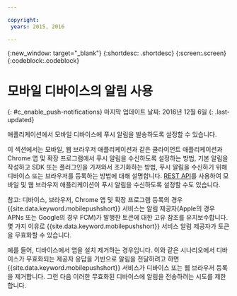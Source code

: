 ```yaml
---

copyright:
 years: 2015, 2016

---
```


{:new_window: target="_blank"}
{:shortdesc: .shortdesc}
{:screen:.screen}
{:codeblock:.codeblock}

# 모바일 디바이스의 알림 사용
{: #c_enable_push-notifications}
마지막 업데이트 날짜: 2016년 12월 6일
{: .last-updated}

애플리케이션에서 모바일 디바이스에 푸시 알림을 발송하도록 설정할 수 있습니다. 

이 섹션에서는 모바일, 웹 브라우저 애플리케이션과 같은 클라이언트 애플리케이션과 Chrome 앱 및 확장 프로그램에서 푸시 알림을 수신하도록 설정하는 방법, 기본 알림을 작성하고 SDK 또는 플러그인을 가져와서 초기화하는 방법, 푸시 알림을 수신하기 위해 디바이스 또는 브라우저를 등록하는 방법에 대해 설명합니다. [REST API](t_restapi.html)를 사용하여 모바일 및 웹 브라우저 애플리케이션이 푸시 알림을 수신하도록 설정할 수도 있습니다.

참고: 디바이스, 브라우저, Chrome 앱 및 확장 프로그램 등록의 경우 {{site.data.keyword.mobilepushshort}} 서비스는 알림 제공자(Apple의 경우 APNs 또는 Google의 경우 FCM)가 발행한 토큰에 대한
고유 참조를 유지보수합니다. 몇 가지 이유로 {{site.data.keyword.mobilepushshort}} 서비스 알림 제공자가 토큰을 무효화할 수 있습니다.  

예를 들어, 디바이스에서 앱을 설치 제거하는 경우입니다. 이와 같은 시나리오에서 디바이스가 무효화되는 제공자 응답을 기반으로 알림을 전달하려고 하면 {{site.data.keyword.mobilepushshort}} 서비스가 디바이스 또는 웹 브라우저 등록을 제거합니다. 그런 다음 이러한 무효화된 디바이스에 알림을 전송하려는 시도를 제한합니다. 
